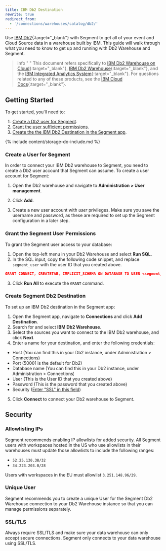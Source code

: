 ```yaml
---
title: IBM Db2 Destination
rewrite: true
redirect_from:
  - '/connections/warehouses/catalog/db2/'
---
```


Use [IBM Db2](https://www.ibm.com/analytics/us/en/db2/){:target="_blank"} with Segment to get
all of your event and Cloud Source data in a warehouse built by IBM. This
guide will walk through what you need to know to get up and running with Db2
Warehouse and Segment.

> info " "
> This document refers specifically to [IBM Db2 Warehouse on Cloud](https://www.ibm.com/cloud/db2-warehouse-on-cloud){:target="_blank"}, [IBM Db2 Warehouse](https://www.ibm.com/analytics/db2){:target="_blank"}, and the [IBM Integrated Analytics System](https://www.ibm.com/products/integrated-analytics-system){:target="_blank"}. For questions related to any of these products, see the [IBM Cloud Docs](https://cloud.ibm.com/docs){:target="_blank"}.

## Getting Started

To get started, you'll need to:
1. [Create a Db2 user for Segment](#create-a-user-for-segment).
2. [Grant the user sufficient permissions](#grant-the-segment-user-permissions).
3. [Create the the IBM Db2 Destination in the Segment app](#create-segment-db2-destination).

{% include content/storage-do-include.md %}

### Create a User for Segment

In order to connect your IBM Db2 warehouse to Segment, you need to create a Db2 user account that Segment can assume. To create a user account for Segment:

1. Open the Db2 warehouse and navigate to  **Administration > User management**.

2. Click **Add**.

3. Create a new user account with *user* privileges. Make sure you save the username and password, as these are required to set up the Segment configuration in a later step.

### Grant the Segment User Permissions

To grant the Segment user access to your database:

1. Open the top-left menu in your Db2 Warehouse and select **Run SQL**. 
2. In the SQL input, copy the following code snippet, and replace `segment_user` with the user ID that you created above.
  ```json
  GRANT CONNECT, CREATETAB, IMPLICIT_SCHEMA ON DATABASE TO USER <segment_user>
  ```
3. Click **Run All** to execute the `GRANT` command.

### Create Segment Db2 Destination

To set up an IBM Db2 destination in the Segment app:

1. Open the Segment app, navigate to **Connections** and click **Add Destination**. 
2. Search for and select **IBM Db2 Warehouse**.
3. Select the sources you want to connect to the IBM Db2 warehouse, and click **Next**.
4. Enter a name for your destination, and enter the following credentials:
  - Host (You can find this in your Db2 instance, under Administration > Connections)
  - Port (50001 is the default for Db2)
  - Database name (You can find this in your Db2 instance, under Administration > Connections)
  - User (This is the User ID that you created above)
  - Password (This is the password that you created above)
  - Security ([Enter "SSL" in this field](#ssltls))
5. Click **Connect** to connect your Db2 warehouse to Segment.

## Security

### Allowlisting IPs

Segment recommends enabling IP allowlists for added security. All Segment users with workspaces hosted in the US who use allowlists in their warehouses must update those allowlists to include the following ranges:
* `52.25.130.38/32`
* `34.223.203.0/28`

Users with workspaces in the EU must allowlist `3.251.148.96/29`.

### Unique User

Segment recommends you to create a unique User for the Segment Db2 Warehouse connection to your Db2 Warehouse instance so that you can manage permissions separately.

### SSL/TLS
Always require SSL/TLS and make sure your data warehouse can only accept secure connections. Segment only connects to your data warehouse using SSL/TLS.
